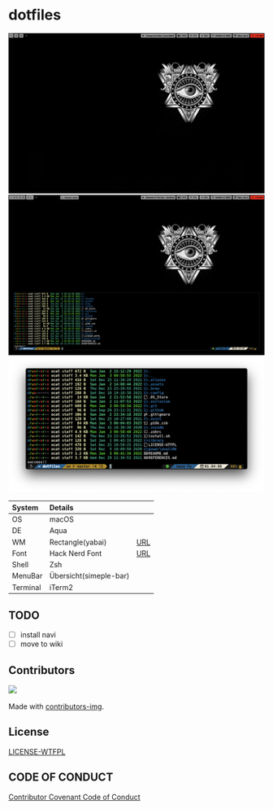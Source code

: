 # dotfiles

![screenshot001](.assets/dotfiles2.png)
![screenshot001](.assets/dotfiles1.png)
![iterm](.assets/iterm.png)

| System   | Details                |                                                |
|:---------|:-----------------------|:----------------------------------------------:|
| OS       | macOS                  |                                                |
| DE       | Aqua                   |                                                |
| WM       | Rectangle(yabai)       | [URL](https://github.com/rxhanson/Rectangle)   |
| Font     | Hack Nerd Font         | [URL](https://github.com/ryanoasis/nerd-fonts) |
| Shell    | Zsh                    |                                                |
| MenuBar  | Übersicht(simeple-bar) |                                                |
| Terminal | iTerm2                 |                                                |

## TODO

- [ ] install navi
- [ ] move to wiki

## Contributors

<a href="https://github.com/Coordinate-Cat/dotfiles/graphs/contributors">
  <img src="https://contributors-img.web.app/image?repo=Coordinate-Cat/dotfiles" />
</a>

Made with [contributors-img](https://contributors-img.web.app).

## License

[LICENSE-WTFPL](https://github.com/Coordinate-Cat/dotfiles/blob/master/LICENSE-WTFPL)

## CODE OF CONDUCT

[Contributor Covenant Code of Conduct](https://github.com/Coordinate-Cat/dotfiles/blob/master/CODE_OF_CONDUCT.md)
